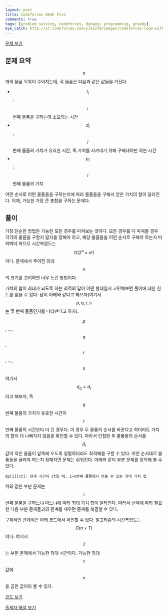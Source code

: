 ```yaml
---
layout: post
title: Codeforces 864E Fire
comments: true
tags: [problem solving, codeforces, dynamic programming, greedy]
eye_catch: http://st.codeforces.com/s/61270/images/codeforces-logo-with-telegram.png
---
```


[문제 보기](http://codeforces.com/contest/864/problem/E)

## 문제 요약

$$n$$개의 물품 목록이 주어지는데, 각 물품은 다음과 같은 값들을 가진다.

- $$t_i$$: $$i$$번째 물품을 구하는데 소요되는 시간
- $$d_i$$: $$i$$번째 물품의 가치가 유효한 시간, 즉 가치를 지켜내기 위해 구해내야만 하는 시간
- $$p_i$$: $$i$$번째 물품의 가치

어떤 순서로 어떤 물품들을 구하는지에 따라 물품들을 구해서 얻은 가치의 합이 달라진다. 이때, 가능한 가장 큰 총합을 구하는 문제다.

## 풀이

가장 단순한 방법은 가능한 모든 경우를 따져보는 것이다. 모든 경우를 다 따져볼 경우 각각의 물품을 구할지 말지를 정해야 하고, 해당 물품들을 어떤 순서로 구해야 하는지 따져봐야 하므로 시간복잡도는 $$O(2^n \times n!)$$이다. 문제에서 주어진 최대 $$n$$의 크기를 고려하면 너무 느린 방법이다.

가치의 합이 최대가 되도록 하는 최적의 답이 어떤 형태일지 고민해보면 풀이에 대한 힌트를 얻을 수 있다. 답이 아래와 같다고 해보자(여기서 $$p, q, r, s$$는 몇 번째 물품인지를 나타낸다고 하자).

$$p$$, ..., $$q$$, $$r$$, ..., $$s$$

여기서 $$d_q \gt d_r$$라고 해보자, 즉 $$q$$번째 물품의 가치가 유효한 시간이 $$r$$번째 물품의 시간보다 더 긴 경우다. 이 경우 두 물품의 순서를 바꾼다고 하더라도 가치의 합이 더 나빠지지 않음을 확인할 수 있다. 따라서 인접한 두 물품들의 순서를 $$d_i$$값이 작은 물품이 앞쪽에 오도록 정렬하더라도 최적해를 구할 수 있다. 어떤 순서대로 물품들을 골라야 하는지 정해지면 문제는 쉬워진다. 아래와 같이 부분 문제를 정의해 볼 수 있다.

```
dp[i][ct]: 현재 시간이 ct일 때, i~n번째 물품에서 얻을 수 있는 최대 가치 합
```

위와 같은 부분 문제는 $$i$$번째 물품을 구하느냐 마느냐에 따라 최대 가치 합이 달라진다. 따라서 선택에 따라 필요한 다음 부분 문제들과의 관계를 세우면 문제를 해결할 수 있다.

구체적인 관계식은 아래 코드에서 확인할 수 있다. 알고리즘의 시간복잡도는 $$O(n \times T)$$이다. 여기서 $$T$$는 부분 문제에서 가능한 최대 시간이다. 가능한 최대 $$t$$값에 $$n$$을 곱한 값이라 볼 수 있다.

[코드 보기](https://github.com/robustFlame/problem_solving/blob/master/Codeforces/436E.cpp)

[출제자 해설 보기](http://codeforces.com/blog/entry/54765)
